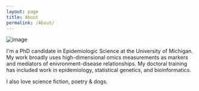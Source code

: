 ```yaml
---
layout: page
title: About
permalink: /About/
---
```


![image](/assets/images/blostein_freida.jpg)

I'm a PhD candidate in Epidemiologic Science at the University of Michigan. My work broadly uses high-dimensional omics measurements as markers and mediators of enivronment-disease relationships.
My doctoral training has included work in epidemiology, statistical genetics, and bioinformatics. 

I also love science fiction, poetry & dogs.
